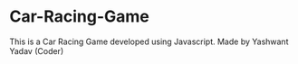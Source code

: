 # Car-Racing-Game
This is a Car Racing Game developed using Javascript.
Made by Yashwant Yadav (Coder)
